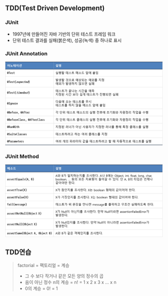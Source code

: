 ## TDD(Test Driven Development)

### JUnit

- 1997년에 만들어진 자바 기반의 단위 테스트 프레임 워크
- 단위 테스트 결과를 실패(붉은색), 성공(녹색) 중 하나로 표시

### JUnit Annotation

![junit annotation](junitannotation.png)

### JUnit Method

![junit method](junitmethod.png)

## TDD연습
> factorial = 팩토리얼 = 계승 <Br>
> - 그 수 보다 작거나 같은 모든 양의 정수의 곱
> - 음이 아닌 정수 n의 계승 = n! = 1 x 2 x 3 x … x n
> - 0의 계승 = 0! = 1
> 

